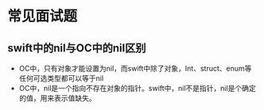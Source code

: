 # 常见面试题

## swift中的nil与OC中的nil区别
- OC中，只有对象才能设置为nil，而swift中除了对象，Int、struct、enum等任何可选类型都可以等于nil
- OC中，nil是一个指向不存在对象的指针。swift中，nil不是指针，nil是个确定的值，用来表示值缺失。

